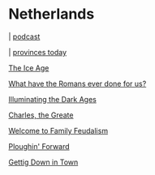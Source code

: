 # Netherlands

| [podcast](https://www.republicofamsterdamradio.com/historyofthenetherlands)

| [provinces today](images/provinces-today.jpeg)

[The Ice Age](the-ice-age)

[What have the Romans ever done for us?](the-romans)

[Illuminating the Dark Ages](dark-ages)

[Charles, the Greate](charles)

[Welcome to Family Feudalism](feudalism)

[Ploughin' Forward](farming-revolution)

[Gettig Down in Town](towns)
